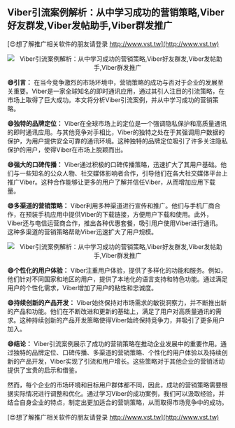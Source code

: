 ## **Viber引流案例解析：从中学习成功的营销策略,Viber好友群发,Viber发帖助手,Viber群发推广**

[😍想了解推广相关软件的朋友请登录 http://www.vst.tw](http://www.vst.tw)

 <center><img src="https://vst.tw/MP4/tuiguang/png/8.png" alt="Viber引流案例解析：从中学习成功的营销策略,Viber好友群发,Viber发帖助手,Viber群发推广"></center>

**😄引言：**
在当今竞争激烈的市场环境中，营销策略的成功与否对于企业的发展至关重要。Viber是一家全球知名的即时通讯应用，通过其引人注目的引流策略，在市场上取得了巨大成功。本文将分析Viber引流案例，并从中学习成功的营销策略。

**😄独特的品牌定位：**
Viber在全球市场上的定位是一个强调隐私保护和高质量通讯的即时通讯应用。与其他竞争对手相比，Viber的独特之处在于其强调用户数据的保护，为用户提供安全可靠的通讯环境。这种独特的品牌定位吸引了许多关注隐私保护的用户，使得Viber在市场上脱颖而出。

**😄强大的口碑传播：**
Viber通过积极的口碑传播策略，迅速扩大了其用户基础。他们与一些知名的公众人物、社交媒体影响者合作，引导他们在各大社交媒体平台上推广Viber。这种合作能够让更多的用户了解并信任Viber，从而增加应用下载量。

**😄多渠道的营销策略：**
Viber利用多种渠道进行宣传和推广。他们与手机厂商合作，在预装手机应用中提供Viber的下载链接，方便用户下载和使用。此外，Viber还与电信运营商合作，推出各种优惠套餐，吸引用户使用Viber进行通讯。这种多渠道的营销策略帮助Viber迅速扩大了用户规模。

 <center><img src="https://vst.tw/MP4/tuiguang/png/3.png" alt="Viber引流案例解析：从中学习成功的营销策略,Viber好友群发,Viber发帖助手,Viber群发推广"></center>

**😄个性化的用户体验：**
Viber注重用户体验，提供了多样化的功能和服务。例如，他们针对不同国家和地区的用户，提供了本地化的语言支持和特色功能。通过满足用户的个性化需求，Viber增加了用户的粘性和忠诚度。

**😄持续创新的产品开发：**
Viber始终保持对市场需求的敏锐洞察力，并不断推出新的产品和功能。他们在不断改进和更新的基础上，满足了用户对高质量通讯的需求。这种持续创新的产品开发策略使得Viber始终保持竞争力，并吸引了更多用户加入。

**😄结论：**
Viber引流案例展示了成功的营销策略在推动企业发展中的重要作用。通过独特的品牌定位、口碑传播、多渠道的营销策略、个性化的用户体验以及持续创新的产品开发，Viber实现了引流和用户增长。这些策略对于其他企业的营销活动提供了宝贵的启示和借鉴。

然而，每个企业的市场环境和目标用户群体都不同，因此，成功的营销策略需要根据实际情况进行调整和优化。通过学习Viber的成功案例，我们可以汲取经验，并结合自身企业的特点，制定出更加适合的营销策略，从而取得市场竞争中的成功。

[😍想了解推广相关软件的朋友请登录 http://www.vst.tw](http://www.vst.tw)



